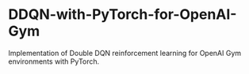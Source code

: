 # DDQN-with-PyTorch-for-OpenAI-Gym
Implementation of Double DQN reinforcement learning for OpenAI Gym environments with PyTorch.
